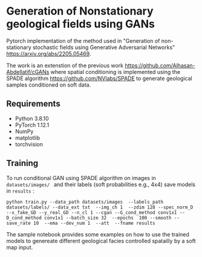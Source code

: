 # Generation of Nonstationary geological fields using GANs
Pytorch implementation of the method used in "Generation of non-stationary stochastic fields using Generative Adversarial Networks" https://arxiv.org/abs/2205.05469. 

The work is an extenstion of the previous work https://github.com/Alhasan-Abdellatif/cGANs where spatial conditioning is implemented using the SPADE algorithm https://github.com/NVlabs/SPADE to generate geological samples conditioned on soft data.


## Requirements

* Python 3.8.10
* PyTorch 1.12.1
* NumPy
* matplotlib
* torchvision

## Training


To run conditional GAN using SPADE algorithm on images in ```datasets/images/ ``` and their labels (soft probabilities e.g., 4x4) save models in ```results``` :
```
python train.py --data_path datasets/images  --labels_path datasets/labels/ --data_ext txt  --img_ch 1  --zdim 128 --spec_norm_D --x_fake_GD --y_real_GD --n_cl 1 --cgan --G_cond_method conv1x1 --D_cond_method conv1x1 --batch_size 32  --epochs  100 --smooth --save_rate 10  --ema --dev_num 1  --att  --fname results
```

The sample notebook provides some examples on how to use the trained models to genereate different geological facies controlled spatailly by a soft map input.  
